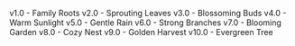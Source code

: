 v1.0 - Family Roots
v2.0 - Sprouting Leaves
v3.0 - Blossoming Buds
v4.0 - Warm Sunlight
v5.0 - Gentle Rain
v6.0 - Strong Branches
v7.0 - Blooming Garden
v8.0 - Cozy Nest
v9.0 - Golden Harvest
v10.0 - Evergreen Tree
